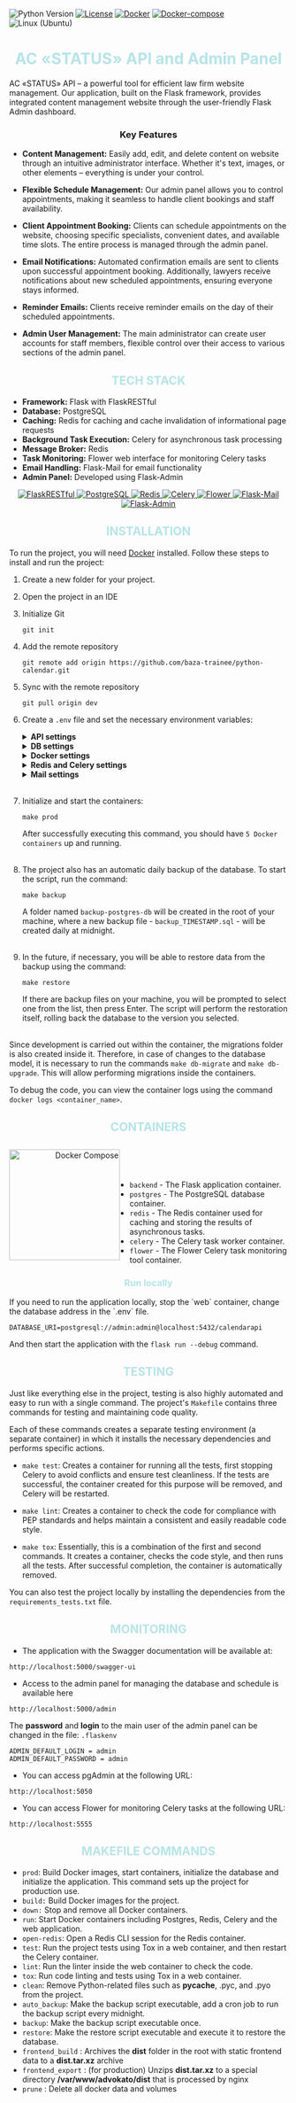![Python Version](https://img.shields.io/badge/python-3.11-blue.svg)
[![License](https://img.shields.io/badge/license-MIT-green.svg)](https://opensource.org/licenses/MIT)
[![Docker](https://img.shields.io/badge/docker-blue.svg)](https://www.digitalocean.com/community/tutorials/how-to-install-and-use-docker-on-ubuntu-22-04)
[![Docker-compose](https://img.shields.io/badge/docker-compose-orange.svg)](https://www.digitalocean.com/community/tutorials/how-to-install-and-use-docker-compose-on-ubuntu-22-04)
![Linux (Ubuntu)](https://img.shields.io/badge/linux-ubuntu-green.svg)

<h1 align="center" style="color: #B5E5E8;">AC «STATUS» API and Admin Panel</h1>


AC «STATUS» API – a powerful tool for efficient law firm website management. Our application, built on the Flask framework, provides integrated content management website through the user-friendly Flask Admin dashboard.

<h3 align="center">Key Features</h3>

- **Content Management:** Easily add, edit, and delete content on website through an intuitive administrator interface. Whether it's text, images, or other elements – everything is under your control.

- **Flexible Schedule Management:** Our admin panel allows you to control appointments, making it seamless to handle client bookings and staff availability.

- **Client Appointment Booking:** Clients can schedule appointments on the website, choosing specific specialists, convenient dates, and available time slots. The entire process is managed through the admin panel.

- **Email Notifications:** Automated confirmation emails are sent to clients upon successful appointment booking. Additionally, lawyers receive notifications about new scheduled appointments, ensuring everyone stays informed.

- **Reminder Emails:** Clients receive reminder emails on the day of their scheduled appointments.

- **Admin User Management:** The main administrator can create user accounts for staff members, flexible control over their access to various sections of the admin panel.

<h2 align="center" style="color: #B5E5E8;">TECH STACK</h2>

- **Framework:** Flask with FlaskRESTful
- **Database:** PostgreSQL
- **Caching:** Redis for caching and cache invalidation of informational page requests
- **Background Task Execution:** Celery for asynchronous task processing
- **Message Broker:** Redis
- **Task Monitoring:** Flower web interface for monitoring Celery tasks
- **Email Handling:** Flask-Mail for email functionality
- **Admin Panel:** Developed using Flask-Admin

<p align="center">
  <a href="https://flask-restful.readthedocs.io/en/latest/" target="_blank">
    <img src="https://img.shields.io/badge/FlaskRESTful-000000?style=for-the-badge" alt="FlaskRESTful">
  </a>
  <a href="https://www.postgresql.org/" target="_blank">
    <img src="https://img.shields.io/badge/PostgreSQL-336791?style=for-the-badge" alt="PostgreSQL">
  </a>
  <a href="https://redis.io/" target="_blank">
    <img src="https://img.shields.io/badge/Redis-DC382D?style=for-the-badge" alt="Redis">
  </a>
  <a href="https://docs.celeryproject.org/en/stable/" target="_blank">
    <img src="https://img.shields.io/badge/Celery-37814A?style=for-the-badge" alt="Celery">
  </a>
  <a href="https://flower.readthedocs.io/en/latest/" target="_blank">
    <img src="https://img.shields.io/badge/Flower-474747?style=for-the-badge" alt="Flower">
  </a>
  <a href="https://pythonhosted.org/Flask-Mail/" target="_blank">
    <img src="https://img.shields.io/badge/Flask--Mail-0078D4?style=for-the-badge" alt="Flask-Mail">
  </a>
  <a href="https://flask-admin.readthedocs.io/en/latest/" target="_blank">
    <img src="https://img.shields.io/badge/Flask--Admin-0078D4?style=for-the-badge" alt="Flask-Admin">
  </a>
</p>

<h2 align="center" style="color: #B5E5E8;">INSTALLATION</h2>

To run the project, you will need [Docker](https://www.docker.com/) installed. Follow these steps to install and run the project:

1. Create a new folder for your project.

2. Open the project in an IDE

3. Initialize Git

    ```
    git init
    ```
4. Add the remote repository
    ```
    git remote add origin https://github.com/baza-trainee/python-calendar.git
    ```
5. Sync with the remote repository

    ```
    git pull origin dev
    ```


6. Create a `.env` file and set the necessary environment variables:

    <details class="custom-details">
    <summary><b>API settings</b></summary>
    <p class="custom-details-description"><i>Variable for configuring API.</i></p>

    <b class="variable-name">FLASK_ENV</b>=<span class="variable-value">development</span><br>
    <b class="variable-name">FLASK_APP</b>=<span class="variable-value">calendarapi.app:create_app</span><br>
    <b class="variable-name">FLASK_PORT</b>=<span class="variable-value">8000</span><br>
    <b class="variable-name">SECRET_KEY</b>=<span class="variable-value">the_most_secret_key_in_the_world</span><br>
    <b class="variable-name">ADMIN_DEFAULT_LOGIN</b>=<span class="variable-value">admin</span><br>
    <b class="variable-name">ADMIN_DEFAULT_PASSWORD</b>=<span class="variable-value">admin</span><br>
    <b class="variable-name">MAIN_PAGE_URL</b>=<span class="variable-value">http://yourfrontend.com/main</span><br>

    </details>

    <details class="custom-details">
    <summary><b>DB settings</b></summary>
    <p class="custom-details-description"><i>Variables for database and the project configuration.</i></p>

    <b>DATABASE_URI</b>=<span class="variable-value">postgresql://admin:admin@postgres:5432/calendarapi</span><br>
    </details>

    <details class="custom-details">
    <summary><b>Docker settings</b></summary>
    <p class="custom-details-description"><i>Variable for configuring Docker containers.</i></p>

    <b class="variable-name">POSTGRES_DB</b>=<span class="variable-value">calendarapi</span><br>
    <b class="variable-name">POSTGRES_USER</b>=<span class="variable-value">admin</span><br>
    <b class="variable-name">POSTGRES_PASSWORD</b>=<span class="variable-value">admin</span>
    </details>

    <details class="custom-details">
    <summary><b>Redis and Celery settings</b></summary>
    <p class="custom-details-description"><i>Variable for configuring Redis and Celery containers.</i></p>

    <b class="variable-name">REDIS_PASS</b>=<span class="variable-value">strong_password123</span><br>
    <b class="variable-name">REDIS_PORT</b>=<span class="variable-value">1111</span><br>
    <b class="variable-name">CELERY_BROKER_URL</b>=<span class="variable-value">redis://default:strong_password123@redis:1111</span><br>

    <b class="variable-name">CELERY_RESULT_BACKEND_URL</b>=<span class="variable-value">redis://default:strong_password123@redis:1111</span>
    </details>


    <details class="custom-details">
    <summary><b>Mail settings</b></summary>
    <p class="custom-details-description"><i>Variable for configuring Mail service.</i></p>

    <b class="variable-name">MAIL_SERVER</b>=<span class="variable-value">smtp.gmail.com</span><br>
    <b class="variable-name">MAIL_PORT</b>=<span class="variable-value">587</span><br>
    <b class="variable-name">MAIL_USERNAME</b>=<span class="variable-value">your_mail@gmail.com</span><br>
    <b class="variable-name">MAIL_PASSWORD</b>=<span class="variable-value">your_mail_api_key</span>
    </details>

    <br>

7. Initialize and start the containers:

    ```
    make prod
    ```

    After successfully executing this command, you should have `5 Docker containers` up and running.<br><br>

8. The project also has an automatic daily backup of the database. To start the script, run the command:
    ```
    make backup
    ```
    A folder named `backup-postgres-db` will be created in the root of your machine, where a new backup file - `backup_TIMESTAMP.sql` - will be created daily at midnight.<br><br>

9. In the future, if necessary, you will be able to restore data from the backup using the command:
    ```
    make restore
    ```
    If there are backup files on your machine, you will be prompted to select one from the list, then press Enter. The script will perform the restoration itself, rolling back the database to the version you selected.<br><br>

Since development is carried out within the container, the migrations folder is also created inside it. Therefore, in case of changes to the database model, it is necessary to run the commands `make db-migrate` and `make db-upgrade`. This will allow performing migrations inside the containers.

To debug the code, you can view the container logs using the command `docker logs <container_name>`. <br>

<h2 align="center" style="color: #B5E5E8;">CONTAINERS</h2>

<div style="text-align: right;">
    <div style="float: left; padding-right: 15px; padding-top: 10px">
        <img src="https://raw.githubusercontent.com/docker/compose/master/logo.png" alt="Docker Compose" align="left" width="200">
    </div>
    <br>
    <br>
    <br>
</div>

- `backend` - The Flask application container.
- `postgres` - The PostgreSQL database container.
- `redis` - The Redis container used for caching and storing the results of asynchronous tasks.
- `celery` - The Celery task worker container.
- `flower` - The Flower Celery task monitoring tool container.


<h3 align="center" style="color: #B5E5E8;">Run locally</h3>
If you need to run the application locally, stop the `web` container, change the database address in the `.env` file. 

```
DATABASE_URI=postgresql://admin:admin@localhost:5432/calendarapi
```
And then start the application with the `flask run --debug` command.

<h2 align="center" style="color: #B5E5E8;">TESTING</h2>

Just like everything else in the project, testing is also highly automated and easy to run with a single command. The project's `Makefile` contains three commands for testing and maintaining code quality.

Each of these commands creates a separate testing environment (a separate container) in which it installs the necessary dependencies and performs specific actions.


- `make test`: Creates a container for running all the tests, first stopping Celery to avoid conflicts and ensure test cleanliness. If the tests are successful, the container created for this purpose will be removed, and Celery will be restarted.

- `make lint`: Creates a container to check the code for compliance with PEP standards and helps maintain a consistent and easily readable code style.

- `make tox`: Essentially, this is a combination of the first and second commands. It creates a container, checks the code style, and then runs all the tests. After successful completion, the container is automatically removed.

You can also test the project locally by installing the dependencies from the `requirements_tests.txt` file.


<h2 align="center" style="color: #B5E5E8;">MONITORING</h2>

- The application with the Swagger documentation will be available at:
```
http://localhost:5000/swagger-ui
```
- Access to the admin panel for managing the database and schedule is available here
```
http://localhost:5000/admin
```
The **password** and **login** to the main user of the admin panel can be changed in the file: `.flaskenv`
```
ADMIN_DEFAULT_LOGIN = admin
ADMIN_DEFAULT_PASSWORD = admin
```
- You can access pgAdmin at the following URL: 
```
http://localhost:5050
```
- You can access Flower for monitoring Celery tasks at the following URL:
```
http://localhost:5555
```

<h2 align="center" style="color: #B5E5E8;">MAKEFILE COMMANDS</h2>

- `prod`: Build Docker images, start containers, initialize the database and initialize the application. This command sets up the project for production use.
- `build:` Build Docker images for the project.
- `down:` Stop and remove all Docker containers.
- `run`: Start Docker containers including Postgres, Redis, Celery and the web application.
- `open-redis`: Open a Redis CLI session for the Redis container.
- `test`: Run the project tests using Tox in a web container, and then restart the Celery container.
- `lint`: Run the linter inside the web container to check the code.
- `tox`: Run code linting and tests using Tox in a web container.
- `clean`: Remove Python-related files such as __pycache__, .pyc, and .pyo from the project.
- `auto_backup`: Make the backup script executable, add a cron job to run the backup script every midnight.
- `backup`: Make the backup script executable once.
- `restore`: Make the restore script executable and execute it to restore the database.
- `frontend_build` : Archives the **dist** folder in the root with static frontend data to a **dist.tar.xz** archive
- `frontend_export` : (for production) Unzips **dist.tar.xz** to a special directory **/var/www/advokato/dist** that is processed by nginx 
- `prune` : Delete all docker data and volumes
